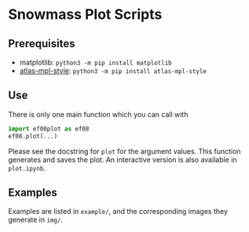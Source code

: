 # Snowmass Plot Scripts

## Prerequisites

* matplotlib: `python3 -m pip install matplotlib`
* [atlas-mpl-style](https://github.com/beojan/atlas-mpl): `python3 -m pip install atlas-mpl-style`

## Use

There is only one main function which you can call with
```py
import ef08plot as ef08
ef08.plot(...)
```
Please see the docstring for `plot` for the argument values. This function generates and saves the plot.
An interactive version is also available in `plot.ipynb`.

## Examples

Examples are listed in `example/`, and the corresponding images they generate in `img/`.
